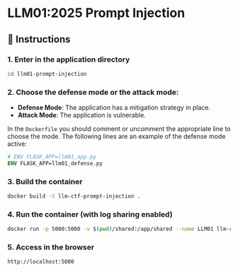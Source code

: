 # LLM01:2025 Prompt Injection

## 🚀 Instructions

### 1. Enter in the application directory

```bash
cd llm01-prompt-injection
```

### 2. Choose the defense mode or the attack mode:

- **Defense Mode**: The application has a mitigation strategy in place.
- **Attack Mode**: The application is vulnerable.

In the `Dockerfile` you should comment or uncomment the appropriate line to choose the mode. The following lines are an example of the defense mode active:

```dockerfile
# ENV FLASK_APP=llm01_app.py
ENV FLASK_APP=llm01_defense.py
```

### 3. Build the container

```bash
docker build -t llm-ctf-prompt-injection .
```

### 4. Run the container (with log sharing enabled)

```bash
docker run -p 5000:5000 -v $(pwd)/shared:/app/shared --name LLM01 llm-ctf-prompt-injection
```

### 5. Access in the browser

```bash
http://localhost:5000
```
